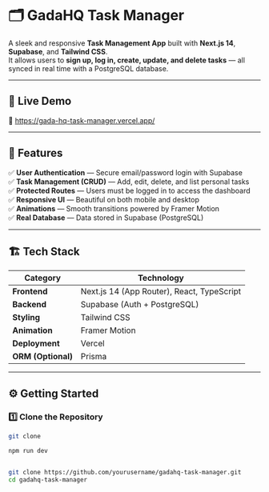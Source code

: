 # 🗂️ GadaHQ Task Manager

A sleek and responsive **Task Management App** built with **Next.js 14**, **Supabase**, and **Tailwind CSS**.  
It allows users to **sign up, log in, create, update, and delete tasks** — all synced in real time with a PostgreSQL database.

---

## 🚀 Live Demo
🔗 https://gada-hq-task-manager.vercel.app/


---

## 🧠 Features

✅ **User Authentication** — Secure email/password login with Supabase  
✅ **Task Management (CRUD)** — Add, edit, delete, and list personal tasks  
✅ **Protected Routes** — Users must be logged in to access the dashboard  
✅ **Responsive UI** — Beautiful on both mobile and desktop  
✅ **Animations** — Smooth transitions powered by Framer Motion  
✅ **Real Database** — Data stored in Supabase (PostgreSQL)  

---

## 🏗️ Tech Stack

| Category | Technology |
|-----------|-------------|
| **Frontend** | Next.js 14 (App Router), React, TypeScript |
| **Backend** | Supabase (Auth + PostgreSQL) |
| **Styling** | Tailwind CSS |
| **Animation** | Framer Motion |
| **Deployment** | Vercel |
| **ORM (Optional)** | Prisma |

---

## ⚙️ Getting Started

### 1️⃣ Clone the Repository
```bash
git clone

npm run dev


git clone https://github.com/yourusername/gadahq-task-manager.git
cd gadahq-task-manager
